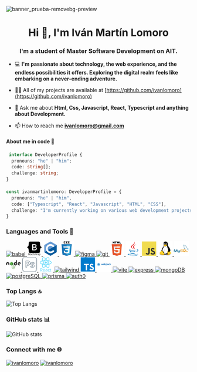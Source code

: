 ![banner_prueba-removebg-preview](https://github.com/ivanlomoro/ivanlomoro/assets/124687392/d1ed79da-9942-4358-a194-18c4f310de07)
<h1 align="center">Hi 👋, I'm Iván Martín Lomoro</h1>
<h3 align="center">I'm a student of Master Software Development on AIT.</h3>

- 💻 **I'm passionate about technology, the web experience, and the endless possibilities it offers. Exploring the digital realm feels like embarking on a never-ending adventure.**

- 👨‍💻 All of my projects are available at [https://github.com/ivanlomoro](https://github.com/ivanlomoro)

- 💬 Ask me about **Html, Css, Javascript, React, Typescript and anything about Development.**

- 📫 How to reach me **ivanlomoro@gmail.com**

#### About me in code 🚀
```typescript
 interface DeveloperProfile {
  pronouns: "he" | "him";
  code: string[];
  challenge: string;
}

const ivanmartinlomoro: DeveloperProfile = {
  pronouns: "he" | "him",
  code: ["Typescript", "React", "Javascript", "HTML", "CSS"],
  challenge: "I'm currently working on various web development projects and constantly learning new skills."
}
```

<h3 align="left">Languages and Tools 🧰</h3>
<p align="left"> </a> <a href="https://babeljs.io/" target="_blank" rel="noreferrer"> <img src="https://www.vectorlogo.zone/logos/babeljs/babeljs-icon.svg" alt="babel" width="40" height="40"/> </a> <a href="https://getbootstrap.com" target="_blank" rel="noreferrer"> <img src="https://raw.githubusercontent.com/devicons/devicon/master/icons/bootstrap/bootstrap-plain-wordmark.svg" alt="bootstrap" width="40" height="40"/> </a> <a href="https://www.cprogramming.com/" target="_blank" rel="noreferrer"> <img src="https://raw.githubusercontent.com/devicons/devicon/master/icons/c/c-original.svg" alt="c" width="40" height="40"/> </a> <a href="https://www.w3schools.com/css/" target="_blank" rel="noreferrer"> <img src="https://raw.githubusercontent.com/devicons/devicon/master/icons/css3/css3-original-wordmark.svg" alt="css3" width="40" height="40"/> </a> <a href="https://www.figma.com/" target="_blank" rel="noreferrer"> <img src="https://www.vectorlogo.zone/logos/figma/figma-icon.svg" alt="figma" width="40" height="40"/> </a> <a href="https://git-scm.com/" target="_blank" rel="noreferrer"> <img src="https://www.vectorlogo.zone/logos/git-scm/git-scm-icon.svg" alt="git" width="40" height="40"/> </a> <a href="https://www.w3.org/html/" target="_blank" rel="noreferrer"> <img src="https://raw.githubusercontent.com/devicons/devicon/master/icons/html5/html5-original-wordmark.svg" alt="html5" width="40" height="40"/> </a> <a href="https://www.java.com" target="_blank" rel="noreferrer"> <img src="https://raw.githubusercontent.com/devicons/devicon/master/icons/java/java-original.svg" alt="java" width="40" height="40"/> </a> <a href="https://developer.mozilla.org/en-US/docs/Web/JavaScript" target="_blank" rel="noreferrer"> <img src="https://raw.githubusercontent.com/devicons/devicon/master/icons/javascript/javascript-original.svg" alt="javascript" width="40" height="40"/> </a> <a href="https://www.linux.org/" target="_blank" rel="noreferrer"> <img src="https://raw.githubusercontent.com/devicons/devicon/master/icons/linux/linux-original.svg" alt="linux" width="40" height="40"/> </a> <a href="https://www.mysql.com/" target="_blank" rel="noreferrer"> <img src="https://raw.githubusercontent.com/devicons/devicon/master/icons/mysql/mysql-original-wordmark.svg" alt="mysql" width="40" height="40"/> </a> <a href="https://nodejs.org" target="_blank" rel="noreferrer"> <img src="https://raw.githubusercontent.com/devicons/devicon/master/icons/nodejs/nodejs-original-wordmark.svg" alt="nodejs" width="40" height="40"/> </a> <a href="https://www.photoshop.com/en" target="_blank" rel="noreferrer"> <img src="https://raw.githubusercontent.com/devicons/devicon/master/icons/photoshop/photoshop-line.svg" alt="photoshop" width="40" height="40"/> </a> <a href="https://reactjs.org/" target="_blank" rel="noreferrer"> <img src="https://raw.githubusercontent.com/devicons/devicon/master/icons/react/react-original-wordmark.svg" alt="react" width="40" height="40"/> </a> <a href="https://tailwindcss.com/" target="_blank" rel="noreferrer"> <img src="https://www.vectorlogo.zone/logos/tailwindcss/tailwindcss-icon.svg" alt="tailwind" width="40" height="40"/> </a> <a href="https://www.typescriptlang.org/" target="_blank" rel="noreferrer"> <img src="https://raw.githubusercontent.com/devicons/devicon/master/icons/typescript/typescript-original.svg" alt="typescript" width="40" height="40"/> </a> <a href="https://webpack.js.org" target="_blank" rel="noreferrer"> <img src="https://raw.githubusercontent.com/devicons/devicon/d00d0969292a6569d45b06d3f350f463a0107b0d/icons/webpack/webpack-original-wordmark.svg" alt="webpack" width="40" height="40"/> </a> <a href="https://vitejs.dev/" target="_blank" rel="noreferrer"> 
    <img src="https://es.vitejs.dev/logo.svg" alt="vite" width="40" height="40"/>
 <a href="https://expressjs.com/" target="_blank" rel="noreferrer"> <img src="https://www.vectorlogo.zone/logos/expressjs/expressjs-icon.svg" alt="express" width="40" height="40"/> </a>
 <a href="https://www.mongodb.com/es" target="_blank" rel="noreferrer"> <img src="https://www.vectorlogo.zone/logos/mongodb/mongodb-icon.svg" alt="mongoDB" width="40" height="40"/> </a>
 <a href="https://www.postgresql.org/" target="_blank" rel="noreferrer"> <img src="https://www.vectorlogo.zone/logos/postgresql/postgresql-icon.svg" alt="postgreSQL" width="40" height="40"/> </a>
 <a href="https://www.prisma.io/" target="_blank" rel="noreferrer"> <img src="https://cdn.worldvectorlogo.com/logos/prisma-2.svg" alt="prisma" width="40" height="40"/> </a>
 <a href="https://auth0.com/" target="_blank" rel="noreferrer"> <img src="https://www.vectorlogo.zone/logos/auth0/auth0-icon.svg" alt="auth0" width="40" height="40"/> </a>
  </a> </p>


<h3 align="left">Top Langs 🔝</h3>
  
![Top Langs](https://github-readme-stats.vercel.app/api/top-langs/?username=ivanlomoro&theme=transparent&show_icons=true)

<h3 align="left">GitHub stats 📊</h3>

![GitHub stats](https://github-readme-stats.vercel.app/api?username=ivanlomoro&theme=transparent&show_icons=true) 


<h3 align="left">Connect with me 🌐</h3>
<p align="left">
<a href="https://linkedin.com/in/ivanlomoro" target="blank"><img align="center" src="https://raw.githubusercontent.com/rahuldkjain/github-profile-readme-generator/master/src/images/icons/Social/linked-in-alt.svg" alt="ivanlomoro" height="30" width="40" /></a>
<a href="https://instagram.com/ivanlomoro" target="blank"><img align="center" src="https://raw.githubusercontent.com/rahuldkjain/github-profile-readme-generator/master/src/images/icons/Social/instagram.svg" alt="ivanlomoro" height="30" width="40" /></a>
</p>
